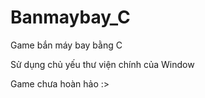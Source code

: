 # Banmaybay_C
Game bắn máy bay bằng C

Sử dụng chủ yếu thư viện chính của Window

Game chưa hoàn hảo :>
